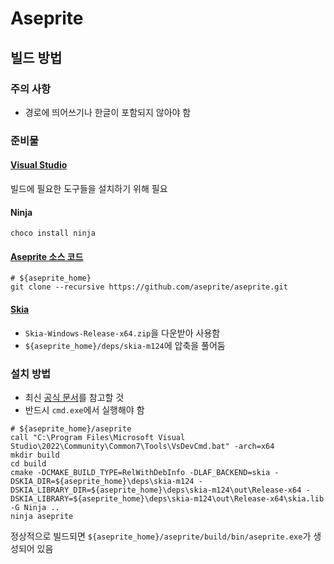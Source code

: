 # Aseprite

## 빌드 방법
### 주의 사항
- 경로에 띄어쓰기나 한글이 포함되지 않아야 함

### 준비물
#### [Visual Studio](https://visualstudio.microsoft.com/)
빌드에 필요한 도구들을 설치하기 위해 필요

#### Ninja
```
choco install ninja
```

#### [Aseprite 소스 코드](https://github.com/aseprite/aseprite)
```
# ${aseprite_home}
git clone --recursive https://github.com/aseprite/aseprite.git
```

#### [Skia](https://github.com/aseprite/skia/releases)
- `Skia-Windows-Release-x64.zip`을 다운받아 사용함
- `${aseprite_home}/deps/skia-m124`에 압축을 풀어둠

### 설치 방법
- 최신 [공식 문서](https://github.com/aseprite/aseprite/blob/main/INSTALL.md)를 참고할 것
- 반드시 `cmd.exe`에서 실행해야 함

```
# ${aseprite_home}/aseprite
call "C:\Program Files\Microsoft Visual Studio\2022\Community\Common7\Tools\VsDevCmd.bat" -arch=x64
mkdir build
cd build
cmake -DCMAKE_BUILD_TYPE=RelWithDebInfo -DLAF_BACKEND=skia -DSKIA_DIR=${aseprite_home}\deps\skia-m124 -DSKIA_LIBRARY_DIR=${aseprite_home}\deps\skia-m124\out\Release-x64 -DSKIA_LIBRARY=${aseprite_home}\deps\skia-m124\out\Release-x64\skia.lib -G Ninja ..
ninja aseprite
```

정상적으로 빌드되면 `${aseprite_home}/aseprite/build/bin/aseprite.exe`가 생성되어 있음
